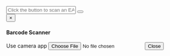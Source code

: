 <!-- Bootstrap Bereich -->
  <link rel="stylesheet" href="https://maxcdn.bootstrapcdn.com/bootstrap/3.4.1/css/bootstrap.min.css">
  <script src="https://ajax.googleapis.com/ajax/libs/jquery/3.5.1/jquery.min.js"></script>
  <script src="https://maxcdn.bootstrapcdn.com/bootstrap/3.4.1/js/bootstrap.min.js"></script>
  <link rel="stylesheet" href="https://cdnjs.cloudflare.com/ajax/libs/font-awesome/4.7.0/css/font-awesome.min.css">
    <div class="row">
    	<div class="col-lg-6">
    		<div class="input-group">
    			<input id="scanner_input" class="form-control" placeholder="Click the button to scan an EAN..." type="text" /> 
    			<span class="input-group-btn"> 
    				<button class="btn btn-default" type="button" data-toggle="modal" data-target="#livestream_scanner">
    					<i class="fa fa-camera"></i>
    				</button> 
    			</span>
    		</div><!-- /input-group -->
    	</div><!-- /.col-lg-6 -->
    </div><!-- /.row -->
    <div class="modal" id="livestream_scanner">
    	<div class="modal-dialog">
    		<div class="modal-content">
    			<div class="modal-header">
    				<button type="button" class="close" data-dismiss="modal" aria-label="Close">
    					<span aria-hidden="true">&times;</span>
    				</button>
    				<h4 class="modal-title">Barcode Scanner</h4>
    			</div>
    			<div class="modal-body" style="position: static">
    				<div id="interactive" class="viewport"></div>
    				<div class="error"></div>
    			</div>
    			<div class="modal-footer">
    				<label class="btn btn-default pull-left">
    					<i class="fa fa-camera"></i> Use camera app
    					<input type="file" accept="image/*;capture=camera" capture="camera" class="hidden" />
    				</label>
    				<button type="button" class="btn btn-primary" data-dismiss="modal">Close</button>
    			</div>
    		</div><!-- /.modal-content -->
    	</div><!-- /.modal-dialog -->
    </div><!-- /.modal -->
    <script type="text/javascript" src="https://a.kabachnik.info/assets/js/libs/quagga.min.js"></script>
    <style>
    	#interactive.viewport {position: relative; width: 100%; height: auto; overflow: hidden; text-align: center;}
    	#interactive.viewport > canvas, #interactive.viewport > video {max-width: 100%;width: 100%;}
    	canvas.drawing, canvas.drawingBuffer {position: absolute; left: 0; top: 0;}
    </style>
    <script type="text/javascript">
    $(function() {
    	// Create the QuaggaJS config object for the live stream
    	var liveStreamConfig = {
    			inputStream: {
    				type : "LiveStream",
    				constraints: {
    					width: {min: 640},
    					height: {min: 480},
    					aspectRatio: {min: 1, max: 100},
    					facingMode: "environment" // or "user" for the front camera
    				}
    			},
    			locator: {
    				patchSize: "medium",
    				halfSample: true
    			},
    			numOfWorkers: (navigator.hardwareConcurrency ? navigator.hardwareConcurrency : 4),
    			decoder: {
    				"readers":[
    					{"format":"ean_reader","config":{}}
    				]
    			},
    			locate: true
    		};
    	// The fallback to the file API requires a different inputStream option. 
    	// The rest is the same 
    	var fileConfig = $.extend(
    			{}, 
    			liveStreamConfig,
    			{
    				inputStream: {
    					size: 800
    				}
    			}
    		);
    	// Start the live stream scanner when the modal opens
    	$('#livestream_scanner').on('shown.bs.modal', function (e) {
    		Quagga.init(
    			liveStreamConfig, 
    			function(err) {
    				if (err) {
    					$('#livestream_scanner .modal-body .error').html('<div class="alert alert-danger"><strong><i class="fa fa-exclamation-triangle"></i> '+err.name+'</strong>: '+err.message+'</div>');
    					Quagga.stop();
    					return;
    				}
    				Quagga.start();
    			}
    		);
        });
    	
    	// Make sure, QuaggaJS draws frames an lines around possible 
    	// barcodes on the live stream
    	Quagga.onProcessed(function(result) {
    		var drawingCtx = Quagga.canvas.ctx.overlay,
    			drawingCanvas = Quagga.canvas.dom.overlay;
     
    		if (result) {
    			if (result.boxes) {
    				drawingCtx.clearRect(0, 0, parseInt(drawingCanvas.getAttribute("width")), parseInt(drawingCanvas.getAttribute("height")));
    				result.boxes.filter(function (box) {
    					return box !== result.box;
    				}).forEach(function (box) {
    					Quagga.ImageDebug.drawPath(box, {x: 0, y: 1}, drawingCtx, {color: "green", lineWidth: 2});
    				});
    			}
     
    			if (result.box) {
    				Quagga.ImageDebug.drawPath(result.box, {x: 0, y: 1}, drawingCtx, {color: "#00F", lineWidth: 2});
    			}
     
    			if (result.codeResult && result.codeResult.code) {
    				Quagga.ImageDebug.drawPath(result.line, {x: 'x', y: 'y'}, drawingCtx, {color: 'red', lineWidth: 3});
    			}
    		}
    	});
    	
    	// Once a barcode had been read successfully, stop quagga and 
    	// close the modal after a second to let the user notice where 
    	// the barcode had actually been found.
    	Quagga.onDetected(function(result) {    		
    		if (result.codeResult.code){
    			$('#scanner_input').val(result.codeResult.code);
    			Quagga.stop();	
    			setTimeout(function(){ $('#livestream_scanner').modal('hide'); }, 1000);			
    		}
    	});
        
    	// Stop quagga in any case, when the modal is closed
        $('#livestream_scanner').on('hide.bs.modal', function(){
        	if (Quagga){
        		Quagga.stop();	
        	}
        });
    	
    	// Call Quagga.decodeSingle() for every file selected in the 
    	// file input
    	$("#livestream_scanner input:file").on("change", function(e) {
    		if (e.target.files && e.target.files.length) {
    			Quagga.decodeSingle($.extend({}, fileConfig, {src: URL.createObjectURL(e.target.files[0])}), function(result) {alert(result.codeResult.code);});
    		}
    	});
    });
    </script>
